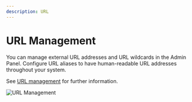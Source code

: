 ```yaml
---
description: URL
---
```


# URL Management

You can manage external URL addresses and URL wildcards in the Admin Panel.
Configure URL aliases to have human-readable URL addresses throughout your system.

See [URL management](url_management.md) for further information.

![URL Management](admin_panel_url_management.png "URL Management")